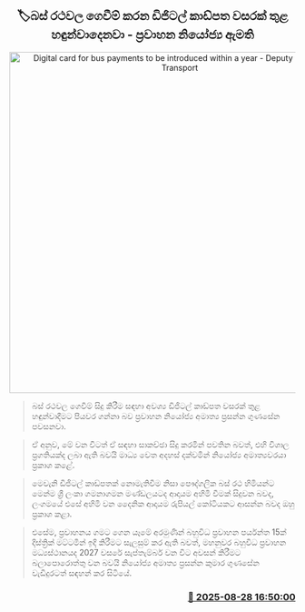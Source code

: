 <p align='center'><b><h2 align='center' title='Digital card for bus payments to be introduced within a year - Deputy Minister of Transport'>🏷බස් රථවල ගෙවීම් කරන ඩිජිටල් කාඩ්පත වසරක් තුළ හඳුන්වාදෙනවා - ප්‍රවාහන නියෝජ්‍ය ඇමති</h2></b></p>
<p align='center'><img src='https://helakuru.sgp1.cdn.digitaloceanspaces.com/esana/images/lib/prasanna-gunasena.jpg' width='600' alt='Digital card for bus payments to be introduced within a year - Deputy Minister of Transport'></p>

> බස් රථවල ගෙවීම් සිදු කිරීම සඳහා අවශ්‍ය ඩිජිටල් කාඩ්පත වසරක් තුළ හඳුන්වාදීමට පියවර ගන්නා බව ප්‍රවාහන නියෝජ්‍ය අමාත්‍ය ප්‍රසන්න ගුණසේන පවසනවා.

> ඒ අනුව, මේ වන විටත් ඒ සඳහා සාකච්ඡා සිදු කරමින් පවතින බවත්, එහි විශාල ප්‍රගතියක්ද ලබා ඇති බවයි මාධ්‍ය වෙත අදහස් දක්වමින් නියෝජ්‍ය අමාත්‍යවරයා ප්‍රකාශ කළේ.

> මෙවැනි ඩිජිටල් කාඩ්පතක් නොමැතිවීම නිසා පෞද්ගලික බස් රථ හිමියන්ට මෙන්ම ශ්‍රී ලංකා ගමනාගමන මණ්ඩලයටද ආදායම අහිමි වීමක් සිදුවන බවද, ලංගමයේ එසේ අහිමි වන දෛනික ආදායම රුපියල් කෝටියකට ආසන්න බවද ඔහු ප්‍රකාශ කළා.

> එසේම, ප්‍රවාහනය ගමට ගෙන යෑමේ අරමුණින් බහුවිධ ප්‍රවාහන පර්යන්ත 15ක් දිස්ත්‍රික් මට්ටමින් ඉදි කිරීමට සැලසුම් කර ඇති බවත්, මහනුවර බහුවිධ ප්‍රවාහන මධ්‍යස්ථානයද 2027 වසරේ සැප්තැම්බර් වන විට අවසන් කිරීමට බලාපොරොත්තු වන බවයි නියෝජ්‍ය අමාත්‍ය ප්‍රසන්න කුමාර ගුණසේන වැඩිදුරටත් සඳහන් කර සිටියේ.



<h3 align='right'><a href='https://www.helakuru.lk/esana/p/113161/'>📅 2025-08-28 16:50:00</a></h3>
